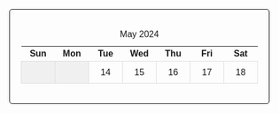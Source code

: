 <div class="calendar">
  <table>
    <caption>May 2024</caption>
    <thead>
      <tr>
        <th>Sun</th>
        <th>Mon</th>
        <th>Tue</th>
        <th>Wed</th>
        <th>Thu</th>
        <th>Fri</th>
        <th>Sat</th>
      </tr>
    </thead>
    <tbody>
      <tr>
        <td class="days"></td> <!-- No date for this Sunday -->
        <td class="days"></td> <!-- No date for this Monday -->
        <td>14</td> <!-- Corrected to be within <td>14</td> -->
        <td>15</td> <!-- Corrected to be within <td>15</td> -->
        <td>16</td> <!-- Corrected to be within <td>16</td> -->
        <td>17</td> <!-- Corrected to be within <td>17</td> -->
        <td>18</td> <!-- Corrected to be within <td>18</td> -->
      </tr>
    </tbody>
  </table>
</div>

<style>
  .calendar {
    font-family: Arial, sans-serif;
    display: inline-block;
    border: 1px solid #000;
    border-radius: 5px;
    padding: 20px;
  }
  .calendar th {
    text-align: center;
    font-weight: bold;
  }
  .calendar td {
    text-align: center;
    padding: 10px;
    border: 1px solid #ddd;
    width: 40px;
    height: 40px;
  }
  .calendar .days {
    background-color: #f0f0f0;
  }
  .calendar .today {
    background-color: #ffa;
  }
</style>
